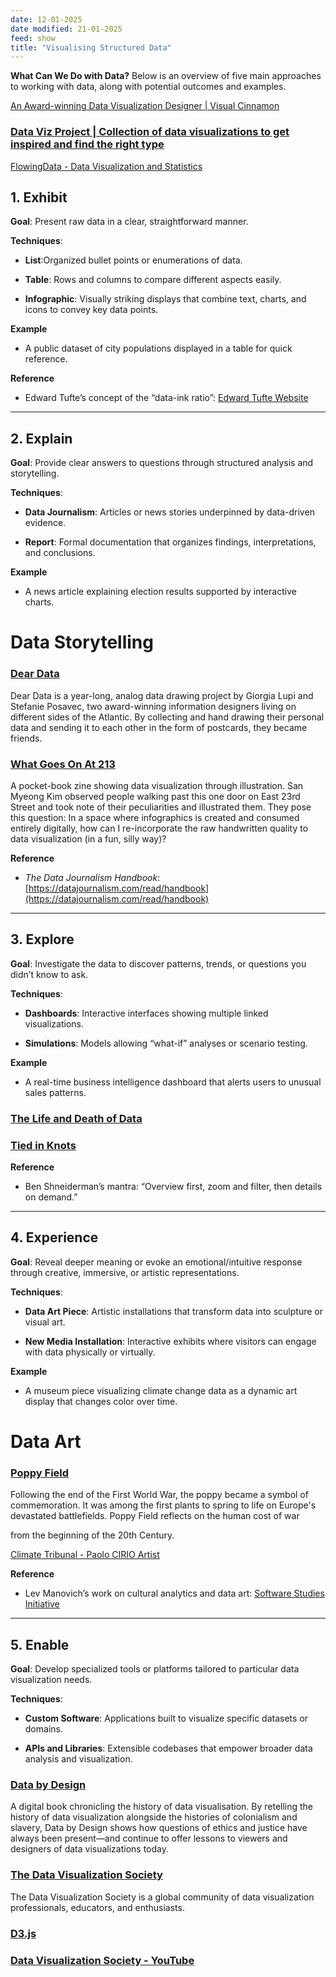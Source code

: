 ```yaml
---
date: 12-01-2025
date modified: 21-01-2025
feed: show
title: "Visualising Structured Data"
---
```


**What Can We Do with Data?**
Below is an overview of five main approaches to working with data, along with potential outcomes and examples.

[An Award-winning Data Visualization Designer \| Visual Cinnamon](https://www.visualcinnamon.com/)

### [Data Viz Project \| Collection of data visualizations to get inspired and find the right type](https://datavizproject.com/)

[FlowingData - Data Visualization and Statistics](https://flowingdata.com/)

## 1. Exhibit

**Goal**: Present raw data in a clear, straightforward manner.  

**Techniques**:  

- **List**:Organized bullet points or enumerations of data.  

- **Table**: Rows and columns to compare different aspects easily.  

- **Infographic**: Visually striking displays that combine text, charts, and icons to convey key data points.  

**Example**  

- A public dataset of city populations displayed in a table for quick reference.  

**Reference**  

- Edward Tufte’s concept of the “data-ink ratio”: [Edward Tufte Website](https://www.edwardtufte.com/tufte/)

---

## 2. Explain

**Goal**: Provide clear answers to questions through structured analysis and storytelling.  

**Techniques**:  

- **Data Journalism**: Articles or news stories underpinned by data-driven evidence.  

- **Report**: Formal documentation that organizes findings, interpretations, and conclusions.  

**Example**  

- A news article explaining election results supported by interactive charts.  

# Data Storytelling
### [Dear Data](https://www.dear-data.com/theproject)

Dear Data is a year-long, analog data drawing project by Giorgia Lupi and Stefanie Posavec, two award-winning information designers living on different sides of the Atlantic. By collecting and hand drawing their personal data and sending it to each other in the form of postcards, they became friends.

### [What Goes On At 213](https://sva.design/projects/17438/what-goes-on-at-213/)

A pocket-book zine showing data visualization through illustration. San Myeong Kim observed people walking past this one door on East 23rd Street and took note of their peculiarities and illustrated them. They pose this question: In a space where infographics is created and consumed entirely digitally, how can I re-incorporate the raw handwritten quality to data visualization (in a fun, silly way)?

**Reference**  

- *The Data Journalism Handbook*: [https://datajournalism.com/read/handbook](https://datajournalism.com/read/handbook)

---

## 3. Explore

**Goal**: Investigate the data to discover patterns, trends, or questions you didn’t know to ask.  

**Techniques**:  

- **Dashboards**: Interactive interfaces showing multiple linked visualizations.  

- **Simulations**: Models allowing “what-if” analyses or scenario testing.  

**Example**  

- A real-time business intelligence dashboard that alerts users to unusual sales patterns.  

### [The Life and Death of Data](https://lifeanddeathofdata.org/)

### [Tied in Knots](https://tiedinknots.io/#/)

**Reference**  

- Ben Shneiderman’s mantra: “Overview first, zoom and filter, then details on demand.”

---

## 4. Experience

**Goal**: Reveal deeper meaning or evoke an emotional/intuitive response through creative, immersive, or artistic representations.  

**Techniques**:  

- **Data Art Piece**: Artistic installations that transform data into sculpture or visual art.  

- **New Media Installation**: Interactive exhibits where visitors can engage with data physically or virtually.  

**Example**  

- A museum piece visualizing climate change data as a dynamic art display that changes color over time.

# Data Art
### [Poppy Field](https://www.poppyfield.org/)

Following the end of the First World War, the poppy became a symbol of commemoration. It was among the first plants to spring to life on Europe's devastated battlefields. Poppy Field reflects on the human cost of war

from the beginning of the 20th Century.

[Climate Tribunal - Paolo CIRIO Artist](https://paolocirio.net/work/climate-tribunal/)

**Reference**  

- Lev Manovich’s work on cultural analytics and data art: [Software Studies Initiative](http://manovich.net/)

---

## 5. Enable

**Goal**: Develop specialized tools or platforms tailored to particular data visualization needs.  

**Techniques**:  

- **Custom Software**: Applications built to visualize specific datasets or domains.  

- **APIs and Libraries**: Extensible codebases that empower broader data analysis and visualization.  

### [Data by Design](https://dataxdesign.io/)

A digital book chronicling the history of data visualisation. By retelling the history of data visualization alongside the histories of colonialism and slavery, Data by Design shows how questions of ethics and justice have always been present—and continue to offer lessons to viewers and designers of data visualizations today.

### [The Data Visualization Society](https://datavizsociety.org/)

The Data Visualization Society is a global community of data visualization professionals, educators, and enthusiasts.

### [D3.js](https://d3js.org)

### [Data Visualization Society - YouTube](https://www.youtube.com/@DataVisualizationSociety/videos)

